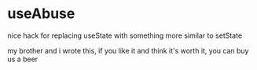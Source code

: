 # useAbuse
nice hack for replacing useState with something more similar to setState


my brother and i wrote this, if you like it and think it's worth it, you can buy us a beer
